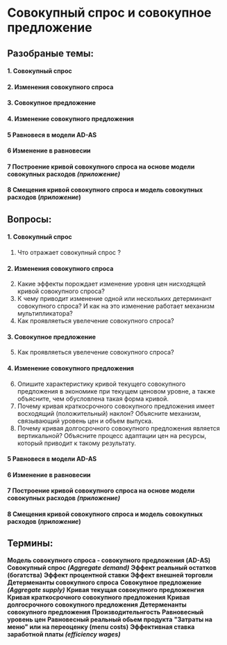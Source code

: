 # Совокупный спрос и совокупное предложение

## Разобраные темы:
#### 1.  Совокупный спрос
#### 2. Изменения совокупного спроса 
#### 3. Совокупное предложение 
#### 4. Изменение совокупного предложения
#### 5 Равновеся в модели AD-AS
#### 6 Изменение в равновесии
#### 7 Построение кривой совокупного спроса на основе модели совокупных расходов *(приложение)*
#### 8 Смещения кривой совокупного спроса и модель совокупных расходов (*приложение*)

## Вопросы:
#### 1.  Совокупный спрос
1. Что отражает совокупный спрос ? 
#### 2. Изменения совокупного спроса 
2. Какие эффекты порождает изменение уровня цен нисходящей кривой совокупного спроса?
3. К чему приводит изменение одной или нескольких детерминант совокупного спроса? И как на это изменение работает механизм мультипликатора?
4. Как проявляеться увелечение совокупного спроса? 
#### 3. Совокупное предложение 
5. Как проявляеться увелечение совокупного спроса? 
#### 4. Изменение совокупного предложения
6. Опишите характеристику кривой текущего совокупного предложения в экономике при текущем ценовом уровне, а также объясните, чем обусловлена такая форма кривой.
7. Почему кривая краткосрочного совокупного предложения имеет восходящий (положительный) наклон? Объясните механизм, связывающий уровень цен и объем выпуска.
8. Почему кривая долгосрочного совокупного предложения является вертикальной? Объясните процесс адаптации цен на ресурсы, который приводит к такому результату.
#### 5 Равновеся в модели AD-AS
#### 6 Изменение в равновесии
#### 7 Построение кривой совокупного спроса на основе модели совокупных расходов *(приложение)*
#### 8 Смещения кривой совокупного спроса и модель совокупных расходов (*приложение*)

## Термины:
**Модель совокупного  спроса - совокупного предложения (AD-AS)**
**Совокупный спрос *(Aggregate demand)***
**Эффект реальный остатков (богатства)**
**Эффект процентной ставки**
**Эффект внешней торговли**
**Детерменанты совокупного спроса**
**Совокупное предложение *(Aggregate supply)***
**Кривая текущая совокупного предложенгия**
**Кривая краткосрочного совокупного предложения** 
**Кривая долгосрочного совокупного предложения** 
**Детерменанты совокупного предложения**
**Производительнгость**
**Равновесный уровень цен**
**Равновесный реальный обьем продукта**
**"Затраты на меню" или на переоценку  (menu costs)**
**Эффективная ставка заработной платы *(efficiency wages)***


